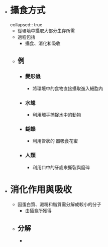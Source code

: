 - # 攝食方式
  collapsed:: true
	- 從環境中攝取大部分生存所需
	- 過程包括
		- 攝食、消化和吸收
	- ## 例
		- ### 變形蟲
			- 將環境中的食物直接攝取進入細胞內
		- ### 水螅
			- 利用觸手捕捉水中的動物
		- ### 蝴蝶
			- 利用管狀的 器吸食花蜜
		- ### 人類
			- 利用口中的牙齒來撕裂與磨碎
- # 消化作用與吸收
	- 因蛋白質、澱粉和脂質需分解成較小的分子
		- 由攝食所獲得
	- ## 分解
		-